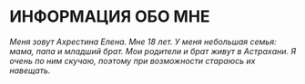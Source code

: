 # ИНФОРМАЦИЯ ОБО МНЕ

*Меня зовут Ахрестина Елена. Мне 18 лет. У меня небольшая семья: мама, папа и младший брат. Мои родители и брат живут в Астрахани. Я очень по ним скучаю, поэтому при возможности стараюсь их навещать.* 
